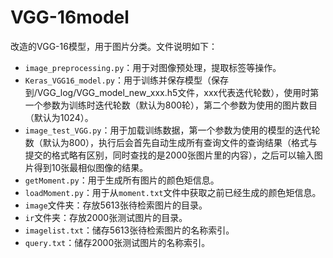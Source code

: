 # VGG-16model

改造的VGG-16模型，用于图片分类。文件说明如下：

* `image_preprocessing.py`：用于对图像预处理，提取标签等操作。
* `Keras_VGG16_model.py`：用于训练并保存模型（保存到/VGG_log/VGG_model_new_xxx.h5文件，xxx代表迭代轮数），使用时第一个参数为训练时迭代轮数（默认为800轮），第二个参数为使用的图片数目（默认为1024）。
* `image_test_VGG.py`：用于加载训练数据，第一个参数为使用的模型的迭代轮数（默认为800），执行后会首先自动生成所有查询文件的查询结果（格式与提交的格式略有区别，同时查找的是2000张图片里的内容），之后可以输入图片得到10张最相似图像的结果。
* `getMoment.py`：用于生成所有图片的颜色矩信息。
* `loadMoment.py`：用于从`moment.txt`文件中获取之前已经生成的颜色矩信息。
* `image`文件夹：存放5613张待检索图片的目录。
* `ir`文件夹：存放2000张测试图片的目录。
* `imagelist.txt`：储存5613张待检索图片的名称索引。
* `query.txt`：储存2000张测试图片的名称索引。